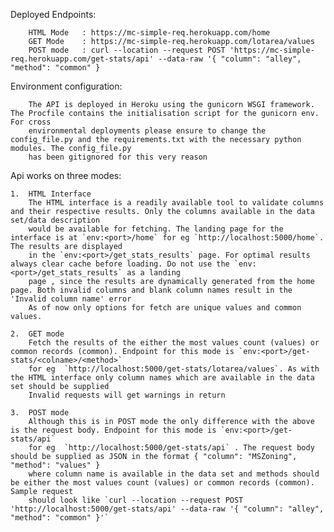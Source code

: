 Deployed Endpoints:

        HTML Mode   : https://mc-simple-req.herokuapp.com/home
        GET Mode    : https://mc-simple-req.herokuapp.com/lotarea/values
        POST mode   : curl --location --request POST 'https://mc-simple-req.herokuapp.com/get-stats/api' --data-raw '{ "column": "alley", "method": "common" }

Environment configuration:

        The API is deployed in Heroku using the gunicorn WSGI framework. The Procfile contains the initialisation script for the gunicorn env. For cross 
        environmental deployments please ensure to change the config_file.py and the requirements.txt with the necessary python modules. The config_file.py 
        has been gitignored for this very reason 

Api works on three modes: 

    1.  HTML Interface
        The HTML interface is a readily available tool to validate columns and their respective results. Only the columns available in the data set/data description 
        would be available for fetching. The landing page for the interface is at `env:<port>/home` for eg `http://localhost:5000/home`. The results are displayed
        in the `env:<port>/get_stats_results` page. For optimal results always clear cache before loading. Do not use the `env:<port>/get_stats_results` as a landing 
        page , since the results are dynamically generated from the home page. Both invalid columns and blank column names result in the 'Invalid column name' error
        As of now only options for fetch are unique values and common values.

    2.  GET mode
        Fetch the results of the either the most values count (values) or common records (common). Endpoint for this mode is `env:<port>/get-stats/<colname>/<method>` 
        for eg  `http://localhost:5000/get-stats/lotarea/values`. As with the HTML interface only column names which are available in the data set should be supplied
        Invalid requests will get warnings in return

    3.  POST mode
        Although this is in POST mode the only difference with the above is the request body. Endpoint for this mode is `env:<port>/get-stats/api` 
        for eg  `http://localhost:5000/get-stats/api` . The request body should be supplied as JSON in the format { "column": "MSZoning", "method": "values" }
        where column name is available in the data set and methods should be either the most values count (values) or common records (common). Sample request 
        should look like `curl --location --request POST 'http://localhost:5000/get-stats/api' --data-raw '{ "column": "alley", "method": "common" }'`


